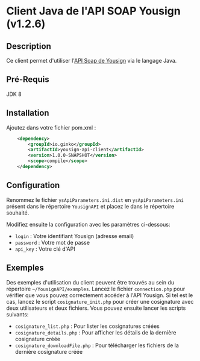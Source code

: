 # Client Java de l'API SOAP Yousign (v1.2.6)

## Description

Ce client permet d'utiliser l'[API Soap de Yousign](http://developer.yousign.fr) via le langage Java.

## Pré-Requis

JDK 8

## Installation

Ajoutez dans votre fichier pom.xml :

```xml
    <dependency>
        <groupId>io.ginko</groupId>
        <artifactId>yousign-api-client</artifactId>
        <version>1.0.0-SNAPSHOT</version>
        <scope>compile</scope>
    </dependency>
```

## Configuration

Renommez le fichier `ysApiParameters.ini.dist` en `ysApiParameters.ini` présent dans le répertoire `YousignAPI` 
et placez le dans le répertoire souhaité.

Modifiez ensuite la configuration avec les paramètres ci-dessous:

 - `login` : Votre identifiant Yousign (adresse email)
 - `password` : Votre mot de passe
 - `api_key` : Votre clé d'API

## Exemples

Des exemples d'utilisation du client peuvent être trouvés au sein du répertoire `~/YousignAPI/examples`.
Lancez le fichier `connection.php` pour vérifier que vous pouvez correctement accéder à l'API Yousign.
Si tel est le cas, lancez le script `cosignature_init.php` pour créer une cosignature avec deux utilisateurs et deux fichiers.
Vous pouvez ensuite lancer les scripts suivants:

 - `cosignature_list.php` : Pour lister les cosignatures créées
 - `cosignature_details.php` : Pour afficher les détails de la dernière cosignature créée
 - `cosignature_downloadFile.php` : Pour télécharger les fichiers de la dernière cosignature créée
